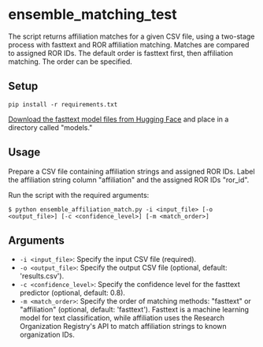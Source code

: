 # ensemble_matching_test
The script returns affiliation matches for a given CSV file, using a two-stage process with fasttext and ROR affiliation matching. Matches are compared to assigned ROR IDs. The default order is fasttext first, then affiliation matching. The order can be specified.

## Setup
````
pip install -r requirements.txt
````
[Download the fasttext model files from Hugging Face](https://huggingface.co/poodledude/ror-predictor/tree/main) and place in a directory called "models."

## Usage
Prepare a CSV file containing affiliation strings and assigned ROR IDs. Label the affiliation string column "affiliation" and the assigned ROR IDs "ror_id".

Run the script with the required arguments:
````
$ python ensemble_affiliation_match.py -i <input_file> [-o <output_file>] [-c <confidence_level>] [-m <match_order>]
````

## Arguments
- `-i <input_file>`: Specify the input CSV file (required).
- `-o <output_file>`: Specify the output CSV file (optional, default: 'results.csv').
- `-c <confidence_level>`: Specify the confidence level for the fasttext predictor (optional, default: 0.8).
- `-m <match_order>`: Specify the order of matching methods: "fasttext" or "affiliation" (optional, default: 'fasttext'). Fasttext is a machine learning model for text classification, while affiliation uses the Research Organization Registry's API to match affiliation strings to known organization IDs. 